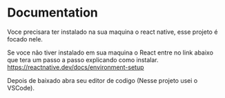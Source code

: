 

# Documentation
Voce precisara ter instalado na sua maquina o react native, esse projeto é focado nele.

Se voce não tiver instalado em sua maquina o React entre no link abaixo que tera um passo a passo explicando como instalar.
https://reactnative.dev/docs/environment-setup

Depois de baixado abra seu editor de codigo (Nesse projeto usei o VSCode).
